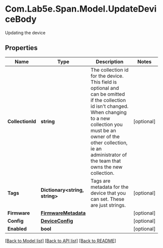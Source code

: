 # Com.Lab5e.Span.Model.UpdateDeviceBody
Updating the device

## Properties

Name | Type | Description | Notes
------------ | ------------- | ------------- | -------------
**CollectionId** | **string** | The collection id for the device. This field is optional and can be omitted if the collection id isn&#39;t changed. When changing to a new collection you must be an owner of the other collection, ie an administrator of the team that owns the new collection. | [optional] 
**Tags** | **Dictionary&lt;string, string&gt;** | Tags are metadata for the device that you can set. These are just strings. | [optional] 
**Firmware** | [**FirmwareMetadata**](FirmwareMetadata.md) |  | [optional] 
**Config** | [**DeviceConfig**](DeviceConfig.md) |  | [optional] 
**Enabled** | **bool** |  | [optional] 

[[Back to Model list]](../README.md#documentation-for-models) [[Back to API list]](../README.md#documentation-for-api-endpoints) [[Back to README]](../README.md)

